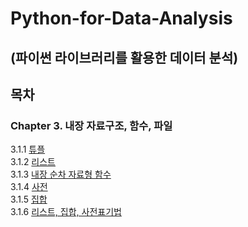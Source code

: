 # Python-for-Data-Analysis
## (파이썬 라이브러리를 활용한 데이터 분석)


## 목차
### Chapter 3. 내장 자료구조, 함수, 파일
3.1.1 [튜플](https://github.com/Kyun2da/Python-for-Data-Analysis/blob/master/3.1.1%ED%8A%9C%ED%94%8C.md#311-%ED%8A%9C%ED%94%8C)  
3.1.2 [리스트](https://github.com/Kyun2da/Python-for-Data-Analysis/blob/master/%EB%A6%AC%EC%8A%A4%ED%8A%B8.md#%EB%A6%AC%EC%8A%A4%ED%8A%B8)  
3.1.3 [내장 순차 자료형 함수](https://github.com/Kyun2da/Python-for-Data-Analysis/blob/master/%EB%82%B4%EC%9E%A5%20%EC%88%9C%EC%B0%A8%20%EC%9E%90%EB%A3%8C%ED%98%95%20%ED%95%A8%EC%88%98.md#313-%EB%82%B4%EC%9E%A5-%EC%88%9C%EC%B0%A8-%EC%9E%90%EB%A3%8C%ED%98%95-%ED%95%A8%EC%88%98)  
3.1.4 [사전](https://github.com/Kyun2da/Python-for-Data-Analysis/blob/master/%EC%82%AC%EC%A0%84.md#314-%EC%82%AC%EC%A0%84)  
3.1.5 [집합](https://github.com/Kyun2da/Python-for-Data-Analysis/blob/master/%EC%A7%91%ED%95%A9.md#315-%EC%A7%91%ED%95%A9)  
3.1.6 [리스트, 집합, 사전표기법](https://github.com/Kyun2da/Python-for-Data-Analysis/blob/master/%EB%A6%AC%EC%8A%A4%ED%8A%B8,%EC%A7%91%ED%95%A9,%EC%82%AC%EC%A0%84%ED%91%9C%EA%B8%B0%EB%B2%95.md#316-%EB%A6%AC%EC%8A%A4%ED%8A%B8-%EC%A7%91%ED%95%A9-%EC%82%AC%EC%A0%84%ED%91%9C%EA%B8%B0%EB%B2%95)  


